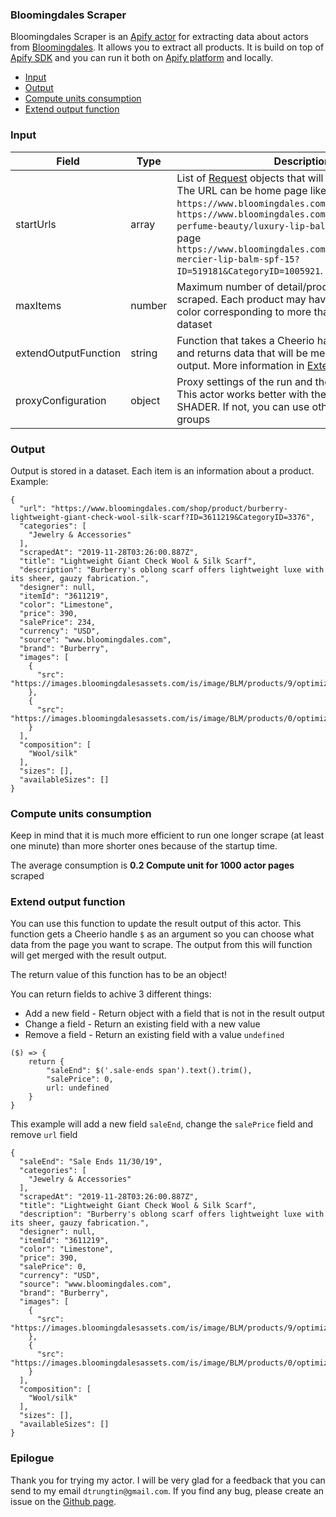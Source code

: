 ### Bloomingdales Scraper

Bloomingdales Scraper is an [Apify actor](https://apify.com/actors) for extracting data about actors from [Bloomingdales](https://www.bloomingdales.com/). It allows you to extract all products. It is build on top of [Apify SDK](https://sdk.apify.com/) and you can run it both on [Apify platform](https://my.apify.com) and locally.

- [Input](#input)
- [Output](#output)
- [Compute units consumption](#compute-units-consumption)
- [Extend output function](#extend-output-function)

### Input

| Field | Type | Description | Default value
| ----- | ---- | ----------- | -------------|
| startUrls | array | List of [Request](https://sdk.apify.com/docs/api/request#docsNav) objects that will be deeply crawled. The URL can be home page like `https://www.bloomingdales.com/` or category page `https://www.bloomingdales.com/shop/makeup-perfume-beauty/luxury-lip-balm?id=1005921` or detail page `https://www.bloomingdales.com/shop/product/laura-mercier-lip-balm-spf-15?ID=519181&CategoryID=1005921`. | `[{ "url": "https://www.bloomingdales.com/" }]`|
| maxItems | number | Maximum number of detail/product page that will be scraped. Each product may have more than one color corresponding to more than one items in dataset | all found |
| extendOutputFunction | string | Function that takes a Cheerio handle ($) as argument and returns data that will be merged with the result output. More information in [Extend output function](#extend-output-function) | |
| proxyConfiguration | object | Proxy settings of the run and the proxy is required. This actor works better with the Apify proxy group SHADER. If not, you can use other Apify proxy groups | `{ "useApifyProxy": true }`|

### Output

Output is stored in a dataset. Each item is an information about a product. Example:

```
{
  "url": "https://www.bloomingdales.com/shop/product/burberry-lightweight-giant-check-wool-silk-scarf?ID=3611219&CategoryID=3376",
  "categories": [
    "Jewelry & Accessories"
  ],
  "scrapedAt": "2019-11-28T03:26:00.887Z",
  "title": "Lightweight Giant Check Wool & Silk Scarf",
  "description": "Burberry's oblong scarf offers lightweight luxe with its sheer, gauzy fabrication.",
  "designer": null,
  "itemId": "3611219",
  "color": "Limestone",
  "price": 390,
  "salePrice": 234,
  "currency": "USD",
  "source": "www.bloomingdales.com",
  "brand": "Burberry",
  "images": [
    {
      "src": "https://images.bloomingdalesassets.com/is/image/BLM/products/9/optimized/10295289_fpx.tif"
    },
    {
      "src": "https://images.bloomingdalesassets.com/is/image/BLM/products/0/optimized/10295290_fpx.tif"
    }
  ],
  "composition": [
    "Wool/silk"
  ],
  "sizes": [],
  "availableSizes": []
}
```

### Compute units consumption
Keep in mind that it is much more efficient to run one longer scrape (at least one minute) than more shorter ones because of the startup time.

The average consumption is **0.2 Compute unit for 1000 actor pages** scraped

### Extend output function

You can use this function to update the result output of this actor. This function gets a Cheerio handle `$` as an argument so you can choose what data from the page you want to scrape. The output from this will function will get merged with the result output.

The return value of this function has to be an object!

You can return fields to achive 3 different things:
- Add a new field - Return object with a field that is not in the result output
- Change a field - Return an existing field with a new value
- Remove a field - Return an existing field with a value `undefined`


```
($) => {
    return {
        "saleEnd": $('.sale-ends span').text().trim(),
        "salePrice": 0,
        url: undefined
    }
}
```
This example will add a new field `saleEnd`, change the `salePrice` field and remove `url` field
```
{
  "saleEnd": "Sale Ends 11/30/19",      
  "categories": [
    "Jewelry & Accessories"
  ],
  "scrapedAt": "2019-11-28T03:26:00.887Z",
  "title": "Lightweight Giant Check Wool & Silk Scarf",
  "description": "Burberry's oblong scarf offers lightweight luxe with its sheer, gauzy fabrication.",
  "designer": null,
  "itemId": "3611219",
  "color": "Limestone",
  "price": 390,
  "salePrice": 0,
  "currency": "USD",
  "source": "www.bloomingdales.com",
  "brand": "Burberry",
  "images": [
    {
      "src": "https://images.bloomingdalesassets.com/is/image/BLM/products/9/optimized/10295289_fpx.tif"
    },
    {
      "src": "https://images.bloomingdalesassets.com/is/image/BLM/products/0/optimized/10295290_fpx.tif"
    }
  ],
  "composition": [
    "Wool/silk"
  ],
  "sizes": [],
  "availableSizes": []
}
```

### Epilogue
Thank you for trying my actor. I will be very glad for a feedback that you can send to my email `dtrungtin@gmail.com`. If you find any bug, please create an issue on the [Github page](https://github.com/dtrungtin/actor-bloomingdales-scraper).